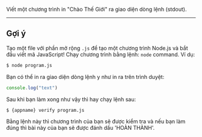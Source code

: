 Viết một chương trình in "Chào Thế Giới" ra giao diện dòng lệnh (stdout).

----------------------------------------------------------------------
## Gợi ý

Tạo một file với phần mở rộng `.js` để tạo một chương trình Node.js và bắt đầu viết mã JavaScript! Chạy chương trình bằng lệnh:
`node` command. Ví dụ:

```sh
$ node program.js
```

Bạn có thể in ra giao diện dòng lệnh y như in ra trên trình duyệt:

```js
console.log("text")
```

Sau khi bạn làm xong như vậy thì hay chạy lệnh sau:

```sh
$ {appname} verify program.js
```

Bằng lệnh này thì chương trình của bạn sẽ được kiểm tra và nếu bạn làm đúng thì bài này của bạn sẽ được đánh dấu 'HOÀN THÀNH'.
